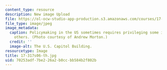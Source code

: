 ```yaml
---
content_type: resource
description: New image Upload
file: https://ol-ocw-studio-app-production.s3.amazonaws.com/courses/17-317-u-s-social-policy-spring-2006/70253adf7be226a2b0ccbb584b2f802b_17-317s06-th.jpg
file_type: image/jpeg
image_metadata:
  caption: Policymaking in the US sometimes requires privileging some interests over
    others. (Photo courtesy of Andrew Morton.)
  credit: ''
  image-alt: The U.S. Capitol Building.
resourcetype: Image
title: 17-317s06-th.jpg
uid: 70253adf-7be2-26a2-b0cc-bb584b2f802b
---
```


